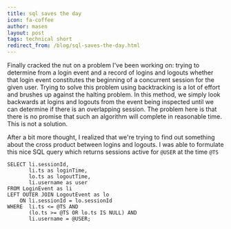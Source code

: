 ```yaml
---
title: sql saves the day
icon: fa-coffee
author: masen
layout: post
tags: technical short
redirect_from: /blog/sql-saves-the-day.html
---
```


Finally cracked the nut on a problem I\'ve been working on: trying to
determine from a login event and a record of logins and logouts whether
that login event constitutes the beginning of a concurrent session for
the given user. Trying to solve this problem using backtracking is a lot
of effort and brushes up against the halting problem. In this method, we
simply look backwards at logins and logouts from the event being
inspected until we can determine if there is an overlapping session. The
problem here is that there is no promise that such an algorithm will
complete in reasonable time. This is not a solution.

After a bit more thought, I realized that we\'re trying to find out
something about the cross product between logins and logouts. I was able
to formulate this nice SQL query which returns sessions active for
`@USER` at the time `@TS`

```
SELECT li.sessionId,
       li.ts as loginTime,
       lo.ts as logoutTime,
       li.username as user
FROM LoginEvent as li
LEFT OUTER JOIN LogoutEvent as lo
    ON li.sessionId = lo.sessionId
WHERE  li.ts <= @TS AND
       (lo.ts >= @TS OR lo.ts IS NULL) AND
       li.username = @USER;
```
